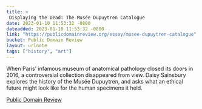 ```yaml
---
title: > 
 Displaying the Dead: The Musée Dupuytren Catalogue
date: 2023-01-10 11:53:32 -0800
dateadded: 2023-01-10 11:53:32 -0800
link: "https://publicdomainreview.org/essay/musee-dupuytren-catalogue"
bucket: Public Domain Review
layout: urlnote
tags: ["history", "art"]
--- 
```

When Paris’ infamous museum of anatomical pathology closed its doors in 2016, a controversial collection disappeared from view. Daisy Sainsbury explores the history of the Musée Dupuytren, and asks what an ethical future might look like for the human specimens it held. 
 <!-- end excerpt --> 
<div class='bucket'><a class='internal-link' href='/buckets/public-domain-review'>Public Domain Review</a></div> 
